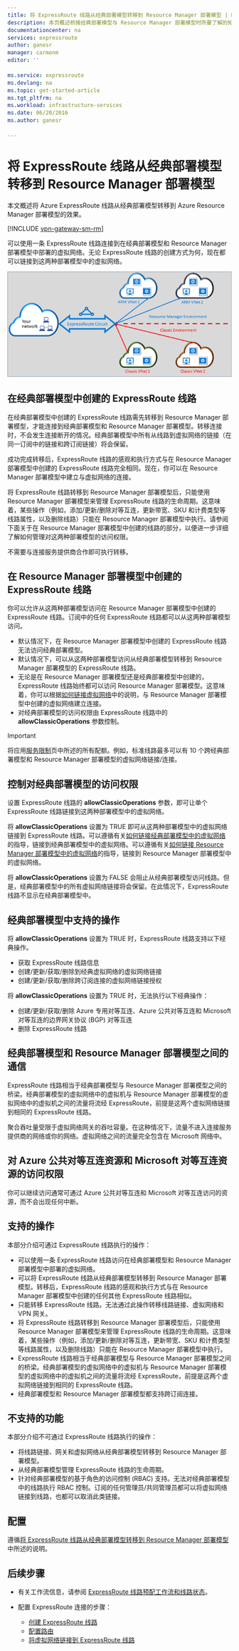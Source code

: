 ```yaml
---
title: 将 ExpressRoute 线路从经典部署模型转移到 Resource Manager 部署模型 | Microsoft Docs
description: 本页概述桥接经典部署模型与 Resource Manager 部署模型时所要了解的知识。
documentationcenter: na
services: expressroute
author: ganesr
manager: carmonm
editor: ''

ms.service: expressroute
ms.devlang: na
ms.topic: get-started-article
ms.tgt_pltfrm: na
ms.workload: infrastructure-services
ms.date: 06/20/2016
ms.author: ganesr

---
```

# 将 ExpressRoute 线路从经典部署模型转移到 Resource Manager 部署模型
本文概述将 Azure ExpressRoute 线路从经典部署模型转移到 Azure Resource Manager 部署模型的效果。

[!INCLUDE [vpn-gateway-sm-rm](../../includes/vpn-gateway-classic-rm-include.md)]

可以使用一条 ExpressRoute 线路连接到在经典部署模型和 Resource Manager 部署模型中部署的虚拟网络。无论 ExpressRoute 线路的创建方式为何，现在都可以链接到这两种部署模型中的虚拟网络。

![跨两种部署模型链接到虚拟网络的 ExpressRoute 线路](./media/expressroute-move/expressroute-move-1.png)

## 在经典部署模型中创建的 ExpressRoute 线路
在经典部署模型中创建的 ExpressRoute 线路需先转移到 Resource Manager 部署模型，才能连接到经典部署模型和 Resource Manager 部署模型。转移连接时，不会发生连接断开的情况。经典部署模型中所有从线路到虚拟网络的链接（在同一订阅中的链接和跨订阅链接）将会保留。

成功完成转移后，ExpressRoute 线路的感观和执行方式与在 Resource Manager 部署模型中创建的 ExpressRoute 线路完全相同。现在，你可以在 Resource Manager 部署模型中建立与虚拟网络的连接。

将 ExpressRoute 线路转移到 Resource Manager 部署模型后，只能使用 Resource Manager 部署模型来管理 ExpressRoute 线路的生命周期。这意味着，某些操作（例如，添加/更新/删除对等互连，更新带宽、SKU 和计费类型等线路属性，以及删除线路）只能在 Resource Manager 部署模型中执行。请参阅下面关于在 Resource Manager 部署模型中创建的线路的部分，以便进一步详细了解如何管理对这两种部署模型的访问权限。

不需要与连接服务提供商合作即可执行转移。

## 在 Resource Manager 部署模型中创建的 ExpressRoute 线路
你可以允许从这两种部署模型访问在 Resource Manager 部署模型中创建的 ExpressRoute 线路。订阅中的任何 ExpressRoute 线路都可以从这两种部署模型访问。

* 默认情况下，在 Resource Manager 部署模型中创建的 ExpressRoute 线路无法访问经典部署模型。
* 默认情况下，可以从这两种部署模型访问从经典部署模型转移到 Resource Manager 部署模型的 ExpressRoute 线路。
* 无论是在 Resource Manager 部署模型还是经典部署模型中创建的，ExpressRoute 线路始终都可以访问 Resource Manager 部署模型。这意味着，你可以根据[如何链接虚拟网络](expressroute-howto-linkvnet-arm.md)中的说明，与 Resource Manager 部署模型中创建的虚拟网络建立连接。
* 对经典部署模型的访问权限由 ExpressRoute 线路中的 **allowClassicOperations** 参数控制。

> [!IMPORTANT]
> 将应用[服务限制](../azure-subscription-service-limits.md)页中所述的所有配额。例如，标准线路最多可以有 10 个跨经典部署模型和 Resource Manager 部署模型的虚拟网络链接/连接。
> 
> 

## 控制对经典部署模型的访问权限
设置 ExpressRoute 线路的 **allowClassicOperations** 参数，即可让单个 ExpressRoute 线路链接到这两种部署模型中的虚拟网络。

将 **allowClassicOperations** 设置为 TRUE 即可从这两种部署模型中的虚拟网络链接到 ExpressRoute 线路。可以遵循有关[如何链接经典部署模型中的虚拟网络](expressroute-howto-linkvnet-classic.md)的指导，链接到经典部署模型中的虚拟网络。可以遵循有关[如何链接 Resource Manager 部署模型中的虚拟网络](expressroute-howto-linkvnet-arm.md)的指导，链接到 Resource Manager 部署模型中的虚拟网络。

将 **allowClassicOperations** 设置为 FALSE 会阻止从经典部署模型访问线路。但是，经典部署模型中的所有虚拟网络链接将会保留。在此情况下，ExpressRoute 线路不显示在经典部署模型中。

## 经典部署模型中支持的操作
将 **allowClassicOperations** 设置为 TRUE 时，ExpressRoute 线路支持以下经典操作。

* 获取 ExpressRoute 线路信息
* 创建/更新/获取/删除到经典虚拟网络的虚拟网络链接
* 创建/更新/获取/删除跨订阅连接的虚拟网络链接授权

将 **allowClassicOperations** 设置为 TRUE 时，无法执行以下经典操作：

* 创建/更新/获取/删除 Azure 专用对等互连、Azure 公共对等互连和 Microsoft 对等互连的边界网关协议 (BGP) 对等互连
* 删除 ExpressRoute 线路

## 经典部署模型和 Resource Manager 部署模型之间的通信
ExpressRoute 线路相当于经典部署模型与 Resource Manager 部署模型之间的桥梁。经典部署模型的虚拟网络中的虚拟机与 Resource Manager 部署模型的虚拟网络中的虚拟机之间的流量将流经 ExpressRoute，前提是这两个虚拟网络链接到相同的 ExpressRoute 线路。

聚合吞吐量受限于虚拟网络网关的吞吐容量。在这种情况下，流量不进入连接服务提供商的网络或你的网络。虚拟网络之间的流量完全包含在 Microsoft 网络中。

## 对 Azure 公共对等互连资源和 Microsoft 对等互连资源的访问权限
你可以继续访问通常可通过 Azure 公共对等互连和 Microsoft 对等互连访问的资源，而不会出现任何中断。

## 支持的操作
本部分介绍可通过 ExpressRoute 线路执行的操作：

* 可以使用一条 ExpressRoute 线路访问在经典部署模型和 Resource Manager 部署模型中部署的虚拟网络。
* 可以将 ExpressRoute 线路从经典部署模型转移到 Resource Manager 部署模型。转移后，ExpressRoute 线路的感观和执行方式与在 Resource Manager 部署模型中创建的任何其他 ExpressRoute 线路相似。
* 只能转移 ExpressRoute 线路。无法通过此操作转移线路链接、虚拟网络和 VPN 网关。
* 将 ExpressRoute 线路转移到 Resource Manager 部署模型后，只能使用 Resource Manager 部署模型来管理 ExpressRoute 线路的生命周期。这意味着，某些操作（例如，添加/更新/删除对等互连，更新带宽、SKU 和计费类型等线路属性，以及删除线路）只能在 Resource Manager 部署模型中执行。
* ExpressRoute 线路相当于经典部署模型与 Resource Manager 部署模型之间的桥梁。经典部署模型的虚拟网络中的虚拟机与 Resource Manager 部署模型的虚拟网络中的虚拟机之间的流量将流经 ExpressRoute，前提是这两个虚拟网络链接到相同的 ExpressRoute 线路。
* 经典部署模型和 Resource Manager 部署模型都支持跨订阅连接。

## 不支持的功能
本部分介绍不可通过 ExpressRoute 线路执行的操作：

* 将线路链接、网关和虚拟网络从经典部署模型转移到 Resource Manager 部署模型。
* 从经典部署模型管理 ExpressRoute 线路的生命周期。
* 针对经典部署模型的基于角色的访问控制 (RBAC) 支持。无法对经典部署模型中的线路执行 RBAC 控制。订阅的任何管理员/共同管理员都可以将虚拟网络链接到线路，也都可以取消此类链接。

## 配置
遵循[将 ExpressRoute 线路从经典部署模型转移到 Resource Manager 部署模型](expressroute-howto-move-arm.md)中所述的说明。

## 后续步骤
* 有关工作流信息，请参阅 [ExpressRoute 线路预配工作流和线路状态](expressroute-workflows.md)。
* 配置 ExpressRoute 连接的步骤：
  
  * [创建 ExpressRoute 线路](expressroute-howto-circuit-arm.md)
  * [配置路由](expressroute-howto-routing-arm.md)
  * [将虚拟网络链接到 ExpressRoute 线路](expressroute-howto-linkvnet-arm.md)

<!---HONumber=AcomDC_0921_2016-->